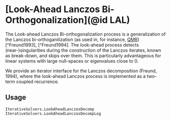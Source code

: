 # [Look-Ahead Lanczos Bi-Orthogonalization](@id LAL)

The Look-ahead Lanczos Bi-orthogonalization process is a generalization of the Lanczos
bi-orthoganilization (as used in, for instance, [QMR](@ref)) [^Freund1993], [^Freund1994]. The look-ahead process detects
(near-)singularities during the construction of the Lanczos iterates, known as break-down,
and skips over them. This is particularly advantageous for linear systems with large
null-spaces or eigenvalues close to 0.

We provide an iterator interface for the Lanczos decomposition (Freund, 1994),
where the look-ahead Lanczos process is implemented as a two-term coupled recurrence.

## Usage

```@docs
IterativeSolvers.LookAheadLanczosDecomp
IterativeSolvers.LookAheadLanczosDecompLog
```

